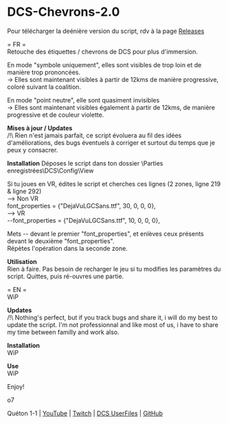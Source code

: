 # DCS-Chevrons-2.0

Pour télécharger la deénière version du script, rdv à la page [Releases](https://github.com/Queton1-1/DCS-Chevrons-2.0/releases)

= FR =  
Retouche des étiquettes / chevrons de DCS pour plus d'immersion.  
  
En mode "symbole uniquement", elles sont visibles de trop loin et de manière trop prononcées.  
-> Elles sont maintenant visibles à partir de 12kms de manière progressive, coloré suivant la coalition.
  
En mode "point neutre", elle sont quasiment invisibles  
-> Elles sont maintenant visibles également à partir de 12kms, de manière progressive et de couleur violette.  

**Mises à jour / Updates**  
/!\ Rien n'est jamais parfait, ce script évoluera au fil des idées d'améliorations, des bugs éventuels à corriger et surtout du temps que je peux y consacrer.  

**Installation** 
Déposes le script dans ton dossier \Parties enregistrées\DCS\Config\View  

Si tu joues en VR, édites le script et cherches ces lignes (2 zones, ligne 219 & ligne 292)  
--> Non VR  
font_properties =  {"DejaVuLGCSans.ttf", 30, 0, 0, 0},  
--> VR  
--font_properties =  {"DejaVuLGCSans.ttf", 10, 0, 0, 0},  
  
Mets -- devant le premier "font_properties", et enlèves ceux présents devant le deuxième "font_properties".  
Répètes l'opération dans la seconde zone.  

**Utilisation**  
Rien à faire.
Pas besoin de recharger le jeu si tu modifies les paramètres du script. Quittes, puis ré-ouvres une partie.

  
  
  
= EN =  
WiP 

**Updates**  
/!\ Nothing's perfect, but if you track bugs and share it, i will do my best to update the script. I'm not professionnal and like most of us, i have to share my time between familly and work also.  

**Installation**  
WiP

**Use**  
WiP

Enjoy!  
  
o7  

Quéton 1-1 | [YouTube](https://www.youtube.com/channel/UCkYOYKrKMwCV-3yASP9gf8Q) | [Twitch](https://www.twitch.tv/queton11) | [DCS UserFiles](https://www.digitalcombatsimulator.com/fr/files/filter/user-is-TheJGi/apply/) | [GitHub](https://github.com/Queton1-1)
